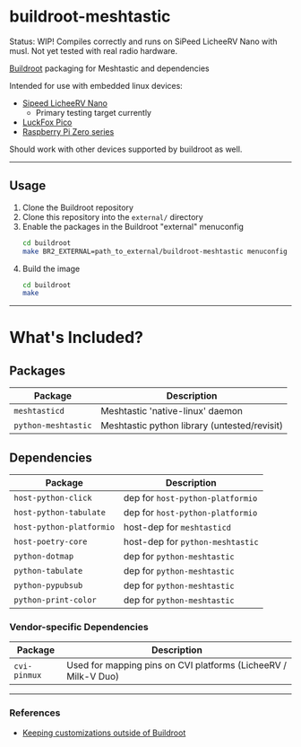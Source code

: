 # buildroot-meshtastic

Status: WIP! Compiles correctly and runs on SiPeed LicheeRV Nano with musl.
    Not yet tested with real radio hardware.

[Buildroot](https://buildroot.org/) packaging for Meshtastic and dependencies

Intended for use with embedded linux devices:
- [Sipeed LicheeRV Nano](https://wiki.sipeed.com/hardware/en/lichee/RV_Nano/1_intro.html)
    - Primary testing target currently
- [LuckFox Pico](https://wiki.luckfox.com/luckfox-pico/luckfox-pico-quick-start/)
- [Raspberry Pi Zero series](https://www.raspberrypi.com/documentation/computers/raspberry-pi.html#zero-series)

Should work with other devices supported by buildroot as well.

---

## Usage

1. Clone the Buildroot repository
2. Clone this repository into the `external/` directory
3. Enable the packages in the Buildroot "external" menuconfig
    ```sh
    cd buildroot
    make BR2_EXTERNAL=path_to_external/buildroot-meshtastic menuconfig
    ```
4. Build the image
    ```sh
    cd buildroot
    make
    ```

---

# What's Included?

## Packages

| Package             | Description                                  |
| ------------------- | -------------------------------------------- |
| `meshtasticd`       | Meshtastic 'native-linux' daemon             |
| `python-meshtastic` | Meshtastic python library (untested/revisit) |

## Dependencies

| Package                  | Description                      |
| ------------------------ | -------------------------------- |
| `host-python-click`      | dep for `host-python-platformio` |
| `host-python-tabulate`   | dep for `host-python-platformio` |
| `host-python-platformio` | host-dep for `meshtasticd`       |
| `host-poetry-core`       | host-dep for `python-meshtastic` |
| `python-dotmap`          | dep for `python-meshtastic`      |
| `python-tabulate`        | dep for `python-meshtastic`      |
| `python-pypubsub`        | dep for `python-meshtastic`      |
| `python-print-color`     | dep for `python-meshtastic`      |

### Vendor-specific Dependencies

| Package      | Description                                                    |
| ------------ | -------------------------------------------------------------- |
| `cvi-pinmux` | Used for mapping pins on CVI platforms (LicheeRV / Milk-V Duo) |

---

### References
- [Keeping customizations outside of Buildroot](https://buildroot.org/downloads/manual/manual.html#outside-br-custom)
